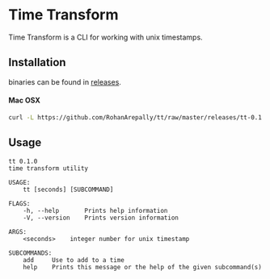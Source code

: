 # Time Transform

Time Transform is a CLI for working with unix timestamps.

## Installation

binaries can be found in [releases](https://github.com/RohanArepally/tt/tree/master/releases).

#### Mac OSX
```bash
curl -L https://github.com/RohanArepally/tt/raw/master/releases/tt-0.1.0-x86_64-apple-darwin.tar.gz | tar -xv && sudo mv tt /usr/local/bin
```

## Usage
```$xslt
tt 0.1.0
time transform utility

USAGE:
    tt [seconds] [SUBCOMMAND]

FLAGS:
    -h, --help       Prints help information
    -V, --version    Prints version information

ARGS:
    <seconds>    integer number for unix timestamp

SUBCOMMANDS:
    add     Use to add to a time
    help    Prints this message or the help of the given subcommand(s)
```